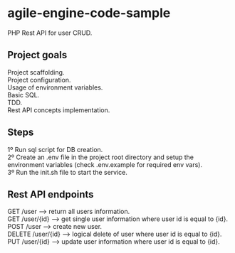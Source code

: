 # agile-engine-code-sample
PHP Rest API for user CRUD.

## Project goals
Project scaffolding.  
Project configuration.  
Usage of environment variables.  
Basic SQL.  
TDD.  
Rest API concepts implementation.  

## Steps
1º Run sql script for DB creation.  
2º Create an .env file in the project root directory and setup the environment variables (check .env.example for required env vars).   
3º Run the init.sh file to start the service.   


## Rest API endpoints
GET /user --> return all users information.  
GET /user/{id} --> get single user information where user id is equal to {id}.  
POST /user --> create new user.  
DELETE /user/{id} --> logical delete of user where user id is equal to {id}.  
PUT /user/{id} --> update user information where user id is equal to {id}.  

